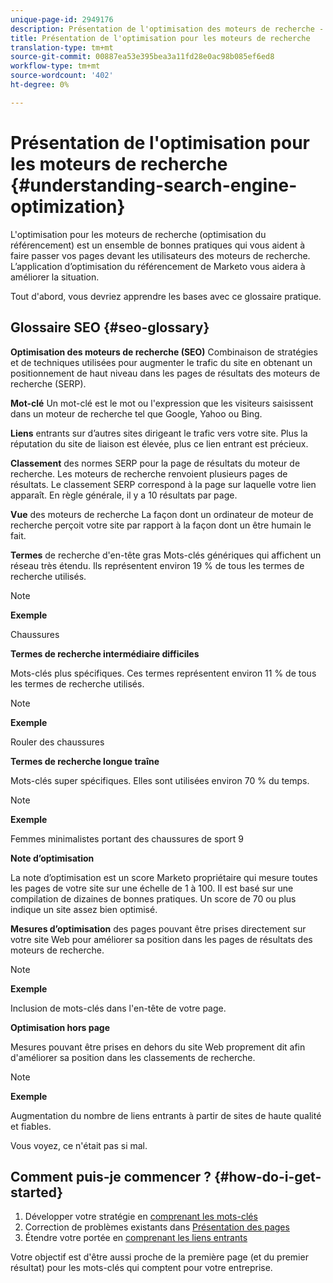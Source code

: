 ```yaml
---
unique-page-id: 2949176
description: Présentation de l'optimisation des moteurs de recherche - Documents marketing - Documentation du produit
title: Présentation de l'optimisation pour les moteurs de recherche
translation-type: tm+mt
source-git-commit: 00887ea53e395bea3a11fd28e0ac98b085ef6ed8
workflow-type: tm+mt
source-wordcount: '402'
ht-degree: 0%

---
```



# Présentation de l&#39;optimisation pour les moteurs de recherche {#understanding-search-engine-optimization}

L&#39;optimisation pour les moteurs de recherche (optimisation du référencement) est un ensemble de bonnes pratiques qui vous aident à faire passer vos pages devant les utilisateurs des moteurs de recherche. L’application d’optimisation du référencement de Marketo vous aidera à améliorer la situation.

Tout d&#39;abord, vous devriez apprendre les bases avec ce glossaire pratique.

## Glossaire SEO {#seo-glossary}

**Optimisation des moteurs de recherche (SEO)** Combinaison de stratégies et de techniques utilisées pour augmenter le trafic du site en obtenant un positionnement de haut niveau dans les pages de résultats des moteurs de recherche (SERP).

**Mot-clé** Un mot-clé est le mot ou l&#39;expression que les visiteurs saisissent dans un moteur de recherche tel que Google, Yahoo ou Bing.

**Liens** entrants sur d’autres sites dirigeant le trafic vers votre site. Plus la réputation du site de liaison est élevée, plus ce lien entrant est précieux.

**Classement** des normes SERP pour la page de résultats du moteur de recherche. Les moteurs de recherche renvoient plusieurs pages de résultats. Le classement SERP correspond à la page sur laquelle votre lien apparaît. En règle générale, il y a 10 résultats par page.

**Vue** des moteurs de recherche La façon dont un ordinateur de moteur de recherche perçoit votre site par rapport à la façon dont un être humain le fait.

**Termes** de recherche d&#39;en-tête gras Mots-clés génériques qui affichent un réseau très étendu. Ils représentent environ 19 % de tous les termes de recherche utilisés.

>[!NOTE]
>
>**Exemple**
>
>Chaussures

**Termes de recherche intermédiaire difficiles**

Mots-clés plus spécifiques. Ces termes représentent environ 11 % de tous les termes de recherche utilisés.

>[!NOTE]
>
>**Exemple**
>
>Rouler des chaussures

**Termes de recherche longue traîne**

Mots-clés super spécifiques. Elles sont utilisées environ 70 % du temps.

>[!NOTE]
>
>**Exemple**
>
>Femmes minimalistes portant des chaussures de sport 9

**Note d’optimisation**

La note d’optimisation est un score Marketo propriétaire qui mesure toutes les pages de votre site sur une échelle de 1 à 100. Il est basé sur une compilation de dizaines de bonnes pratiques. Un score de 70 ou plus indique un site assez bien optimisé.

**Mesures d’optimisation** des pages pouvant être prises directement sur votre site Web pour améliorer sa position dans les pages de résultats des moteurs de recherche.

>[!NOTE]
>
>**Exemple**
>
>Inclusion de mots-clés dans l&#39;en-tête de votre page.

**Optimisation hors page**

Mesures pouvant être prises en dehors du site Web proprement dit afin d&#39;améliorer sa position dans les classements de recherche.

>[!NOTE]
>
>**Exemple**
>
>Augmentation du nombre de liens entrants à partir de sites de haute qualité et fiables.

Vous voyez, ce n&#39;était pas si mal.

## Comment puis-je commencer ? {#how-do-i-get-started}

1. Développer votre stratégie en [comprenant les mots-clés](../../../../product-docs/additional-apps/seo/keywords/seo-understanding-keywords.md)
1. Correction de problèmes existants dans [Présentation des pages](../../../../product-docs/additional-apps/seo/pages/seo-understanding-pages.md)
1. Étendre votre portée en [comprenant les liens entrants](../../../../product-docs/additional-apps/seo/inbound-links/seo-understanding-inbound-links.md)

Votre objectif est d&#39;être aussi proche de la première page (et du premier résultat) pour les mots-clés qui comptent pour votre entreprise.
